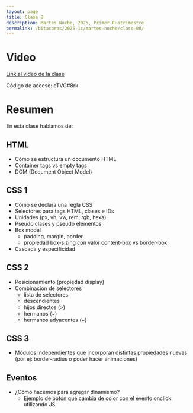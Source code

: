 ```yaml
---
layout: page
title: Clase 8
description: Martes Noche, 2025, Primer Cuatrimestre
permalink: /bitacoras/2025-1c/martes-noche/clase-08/
---
```


# Video

[Link al video de la clase](https://utn.zoom.us/rec/share/dhZfBSXDHYU-NR6ORLI9ttZMz4CUWaqnkOn62Klm_GuktUdizpsht7bX6uFuDFix.jMNcyvqlXXo67pJG?startTime=1747174237000)

Código de acceso: eTVG#8rk

# Resumen

En esta clase hablamos de:

## HTML
- Cómo se estructura un documento HTML
- Container tags vs empty tags
- DOM (Document Object Model)

## CSS 1
- Cómo se declara una regla CSS
- Selectores para tags HTML, clases e IDs
- Unidades (px, vh, vw, rem, rgb, hexa)
- Pseudo clases y pseudo elementos
- Box model
  - padding, margin, border
  - propiedad box-sizing con valor content-box vs border-box
- Cascada y especificidad

## CSS 2
- Posicionamiento (propiedad display)
- Combinación de selectores
  - lista de selectores
  - descendientes
  - hijos directos (>)
  - hermanos (~)
  - hermanos adyacentes (+) 

## CSS 3
- Módulos independientes que incorporan distintas propiedades nuevas (por ej: border-radius o poder hacer animaciones)

## Eventos
- ¿Cómo hacemos para agregar dinamismo?
  - Ejemplo de botón que cambia de color con el evento onclick utilizando JS
